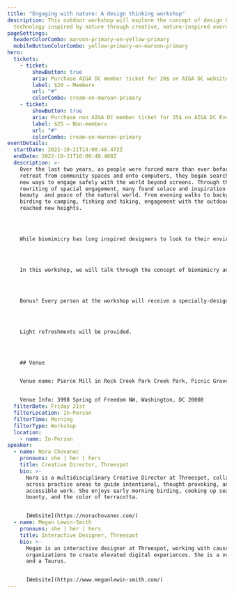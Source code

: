 ```yaml
---
title: "Engaging with nature: A design thinking workshop"
description: This outdoor workshop will explore the concept of design &
  technology inspired by nature through creative, nature-inspired exercises.
pageSettings:
  headerColorCombo: maroon-primary-on-yellow-primary
  mobileButtonColorCombo: yellow-primary-on-maroon-primary
hero:
  tickets:
    - ticket:
        showButton: true
        aria: Purchase AIGA DC member ticket for 20$ on AIGA DC website 
        label: $20 — Members
        url: "#"
        colorCombo: cream-on-maroon-primary
    - ticket:
        showButton: true
        aria: Purchase non AIGA DC member ticket for 25$ on AIGA DC Eventbrite website. 
        label: $25 — Non-members
        url: "#"
        colorCombo: cream-on-maroon-primary
eventDetails:
  startDate: 2022-10-21T14:00:48.472Z
  endDate: 2022-10-21T16:00:48.488Z
  description: >-
    Over the last two years, as people were forced more than ever before to
    retreat from community spaces and onto computers, they began searching for
    new ways to engage safely with the world beyond screens. Through this
    rewriting of spacial engagement, many found solace and inspiration in the
    beauty  and peace of the natural world. From evening walks to backyard
    birding to camping, fishing and hiking, engagement with the outdoors has
    reached new heights. 




    While biomimicry has long inspired designers to look to their environments for inspiration, how can we as designers intentionally build space to allow ourselves to engage with the natural world? 




    In this workshop, we will talk through the concept of biomimicry and how to make intentional time for things like forest bathing (even if you live in a city). We will then put those concepts into practice by participating in exercises that employ nature-inspired design thinking. 




    Bonus! Every person at the workshop will receive a specially-designed, interactive zine to further inspire their biomimicry skills.




    Light refreshments will be provided.




    ## Venue


    Venue name: Pierce Mill in Rock Creek Park Creek Park, Picnic Grove #1


    Venue Info: 3998 Spring of Freedom NW, Washington, DC 20008
  filterDate: Friday 21st
  filterLocation: In-Person
  filterTime: Morning
  filterType: Workshop
  location:
    - name: In-Person
speaker:
  - name: Nora Chovanec
    pronouns: she | her | hers
    title: Creative Director, Threespot
    bio: >-
      Nora is a multidisciplinary Creative Director at Threespot, collaborating
      across practice areas to guide intentional, thought-provoking, and
      accessible work. She enjoys early morning birding, cooking up seasonal
      bounty, and the color of terracotta.


      [Website](https://norachovanec.com/)
  - name: Megan Lewin-Smith
    pronouns: she | her | hers
    title: Interactive Designer, Threespot
    bio: >-
      Megan is an interactive designer at Threespot, working with cause-based
      organizations to create elevated digital experiences. She is a vegetarian
      and a Taurus.


      [Website](https://www.meganlewin-smith.com/)
---
```

